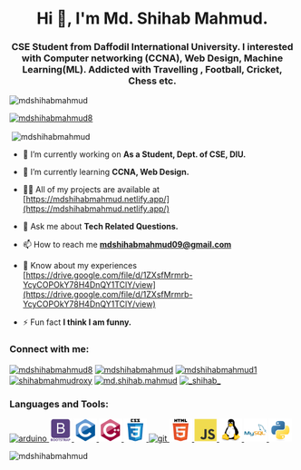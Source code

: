 <h1 align="center">Hi 👋, I'm Md. Shihab Mahmud.</h1>
<h3 align="center">CSE Student from Daffodil International University. I interested with Computer networking (CCNA), Web Design, Machine Learning(ML). Addicted with Travelling , Football, Cricket, Chess etc.</h3>

<p align="left"> <img src="https://komarev.com/ghpvc/?username=mdshihabmahmud&label=Profile%20views&color=0e75b6&style=flat" alt="mdshihabmahmud" /> </p>

<p align="left"> <a href="https://twitter.com/mdshihabmahmud8" target="blank"><img src="https://img.shields.io/twitter/follow/mdshihabmahmud8?logo=twitter&style=for-the-badge" alt="mdshihabmahmud8" /></a> </p>

<p>&nbsp;<img align="center" src="https://github-readme-stats.vercel.app/api?username=mdshihabmahmud&show_icons=true&locale=en" alt="mdshihabmahmud" /></p>


- 🔭 I’m currently working on **As a Student, Dept. of CSE, DIU.**

- 🌱 I’m currently learning **CCNA, Web Design.**

- 👨‍💻 All of my projects are available at [https://mdshihabmahmud.netlify.app/](https://mdshihabmahmud.netlify.app/)

- 💬 Ask me about **Tech Related Questions.**

- 📫 How to reach me **mdshihabmahmud09@gmail.com**

- 📄 Know about my experiences [https://drive.google.com/file/d/1ZXsfMrmrb-YcyCOPOkY78H4DnQY1TClY/view](https://drive.google.com/file/d/1ZXsfMrmrb-YcyCOPOkY78H4DnQY1TClY/view)

- ⚡ Fun fact **I think I am funny.**

<h3 align="left">Connect with me:</h3>
<p align="left">
<a href="https://twitter.com/mdshihabmahmud8" target="blank"><img align="center" src="https://raw.githubusercontent.com/rahuldkjain/github-profile-readme-generator/master/src/images/icons/Social/twitter.svg" alt="mdshihabmahmud8" height="30" width="40" /></a>
<a href="https://linkedin.com/in/mdshihabmahmud" target="blank"><img align="center" src="https://raw.githubusercontent.com/rahuldkjain/github-profile-readme-generator/master/src/images/icons/Social/linked-in-alt.svg" alt="mdshihabmahmud" height="30" width="40" /></a>
<a href="https://kaggle.com/mdshihabmahmud1" target="blank"><img align="center" src="https://raw.githubusercontent.com/rahuldkjain/github-profile-readme-generator/master/src/images/icons/Social/kaggle.svg" alt="mdshihabmahmud1" height="30" width="40" /></a>
<a href="https://fb.com/shihabmahmudroxy" target="blank"><img align="center" src="https://raw.githubusercontent.com/rahuldkjain/github-profile-readme-generator/master/src/images/icons/Social/facebook.svg" alt="shihabmahmudroxy" height="30" width="40" /></a>
<a href="https://instagram.com/md.shihab.mahmud" target="blank"><img align="center" src="https://raw.githubusercontent.com/rahuldkjain/github-profile-readme-generator/master/src/images/icons/Social/instagram.svg" alt="md.shihab.mahmud" height="30" width="40" /></a>
<a href="https://www.hackerrank.com/_shihab_" target="blank"><img align="center" src="https://raw.githubusercontent.com/rahuldkjain/github-profile-readme-generator/master/src/images/icons/Social/hackerrank.svg" alt="_shihab_" height="30" width="40" /></a>
</p>

<h3 align="left">Languages and Tools:</h3>
<p align="left"> <a href="https://www.arduino.cc/" target="_blank"> <img src="https://cdn.worldvectorlogo.com/logos/arduino-1.svg" alt="arduino" width="40" height="40"/> </a> <a href="https://getbootstrap.com" target="_blank"> <img src="https://raw.githubusercontent.com/devicons/devicon/master/icons/bootstrap/bootstrap-plain-wordmark.svg" alt="bootstrap" width="40" height="40"/> </a> <a href="https://www.cprogramming.com/" target="_blank"> <img src="https://raw.githubusercontent.com/devicons/devicon/master/icons/c/c-original.svg" alt="c" width="40" height="40"/> </a> <a href="https://www.w3schools.com/cpp/" target="_blank"> <img src="https://raw.githubusercontent.com/devicons/devicon/master/icons/cplusplus/cplusplus-original.svg" alt="cplusplus" width="40" height="40"/> </a> <a href="https://www.w3schools.com/css/" target="_blank"> <img src="https://raw.githubusercontent.com/devicons/devicon/master/icons/css3/css3-original-wordmark.svg" alt="css3" width="40" height="40"/> </a> <a href="https://git-scm.com/" target="_blank"> <img src="https://www.vectorlogo.zone/logos/git-scm/git-scm-icon.svg" alt="git" width="40" height="40"/> </a> <a href="https://www.w3.org/html/" target="_blank"> <img src="https://raw.githubusercontent.com/devicons/devicon/master/icons/html5/html5-original-wordmark.svg" alt="html5" width="40" height="40"/> </a> <a href="https://developer.mozilla.org/en-US/docs/Web/JavaScript" target="_blank"> <img src="https://raw.githubusercontent.com/devicons/devicon/master/icons/javascript/javascript-original.svg" alt="javascript" width="40" height="40"/> </a> <a href="https://www.linux.org/" target="_blank"> <img src="https://raw.githubusercontent.com/devicons/devicon/master/icons/linux/linux-original.svg" alt="linux" width="40" height="40"/> </a> <a href="https://www.mysql.com/" target="_blank"> <img src="https://raw.githubusercontent.com/devicons/devicon/master/icons/mysql/mysql-original-wordmark.svg" alt="mysql" width="40" height="40"/> </a> <a href="https://www.python.org" target="_blank"> <img src="https://raw.githubusercontent.com/devicons/devicon/master/icons/python/python-original.svg" alt="python" width="40" height="40"/> </a> </p>

<p><img align="left" src="https://github-readme-stats.vercel.app/api/top-langs?username=mdshihabmahmud&show_icons=true&locale=en&layout=compact" alt="mdshihabmahmud" /></p><br>





